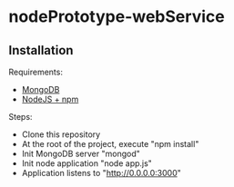 nodePrototype-webService
========================

Installation
------------
Requirements:
* [MongoDB](http://www.mongodb.org/)
* [NodeJS + npm](http://nodejs.org/)

Steps:
* Clone this repository
* At the root of the project, execute "npm install"
* Init MongoDB server "mongod"
* Init node application "node app.js"
* Application listens to "http://0.0.0.0:3000"